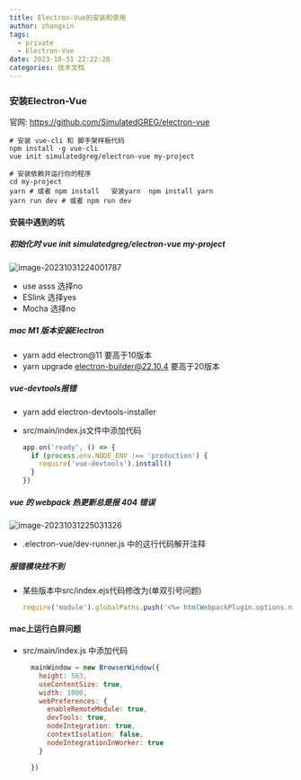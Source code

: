 ```yaml
---
title: Electron-Vue的安装和使用
author: zhangxin
tags:
  - private
  - Electron-Vue
date: 2023-10-31 22:22:28
categories: 技术文档
---
```


### 安装Electron-Vue

官网: https://github.com/SimulatedGREG/electron-vue

```shell
# 安装 vue-cli 和 脚手架样板代码
npm install -g vue-cli
vue init simulatedgreg/electron-vue my-project

# 安装依赖并运行你的程序
cd my-project
yarn # 或者 npm install   安装yarn  npm install yarn
yarn run dev # 或者 npm run dev
```

#### 安装中遇到的坑

##### 初始化时 vue init simulatedgreg/electron-vue my-project

![image-20231031224001787](https://raw.githubusercontent.com/zxinyolo/images/main/202310312240503.png)

-  use asss 选择no
- ESlink 选择yes
- Mocha 选择no



##### mac M1 版本安装Electron

- yarn add electron@11  要高于10版本
- yarn upgrade electron-builder@22.10.4 要高于20版本

##### vue-devtools报错

- yarn add electron-devtools-installer

- src/main/index.js文件中添加代码

  ```js
  app.on('ready', () => {
    if (process.env.NODE_ENV !== 'production') {
      require('vue-devtools').install()
    }
  })
  ```

  

##### vue 的 webpack 热更新总是报 404 错误

![image-20231031225031326](https://raw.githubusercontent.com/zxinyolo/images/main/202310312250367.png)

- .electron-vue/dev-runner.js 中的这行代码解开注释

##### 报错模块找不到

- 某些版本中src/index.ejs代码修改为(单双引号问题)

  ```js
  require('module').globalPaths.push('<%= htmlWebpackPlugin.options.nodeModules.replace(/\\/g, "\\\\") %>')
  ```

#### mac上运行白屏问题

- src/main/index.js 中添加代码

  ```js
    mainWindow = new BrowserWindow({
      height: 563,
      useContentSize: true,
      width: 1000,
      webPreferences: {
        enableRemoteModule: true,
        devTools: true,
        nodeIntegration: true,
        contextIsolation: false,
        nodeIntegrationInWorker: true
      }
  
    })
  ```

  

